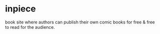 # inpiece
book site where authors can publish their own comic books for free &amp; free to read for the audience.
